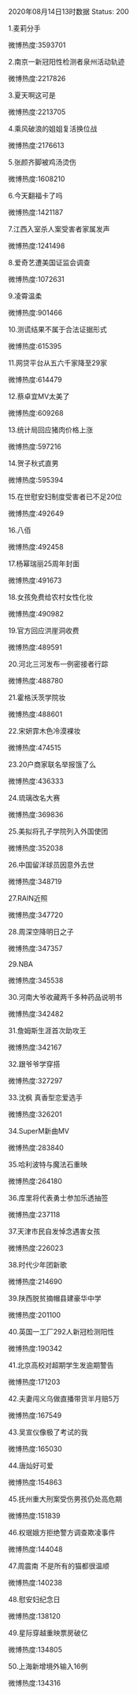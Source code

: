 2020年08月14日13时数据
Status: 200

1.麦莉分手

微博热度:3593701

2.南京一新冠阳性检测者泉州活动轨迹

微博热度:2217826

3.夏天啊这可是

微博热度:2213705

4.乘风破浪的姐姐复活换位战

微博热度:2176613

5.张颜齐脚被鸡汤烫伤

微博热度:1608210

6.今天翻福卡了吗

微博热度:1421187

7.江西入室杀人案受害者家属发声

微博热度:1241498

8.爱奇艺遭美国证监会调查

微博热度:1072631

9.凌霄温柔

微博热度:901466

10.测谎结果不属于合法证据形式

微博热度:615395

11.网贷平台从五六千家降至29家

微博热度:614479

12.蔡卓宜MV太美了

微博热度:609268

13.统计局回应猪肉价格上涨

微博热度:597216

14.贺子秋式直男

微博热度:595394

15.在世慰安妇制度受害者已不足20位

微博热度:492649

16.八佰

微博热度:492458

17.杨幂瑞丽25周年封面

微博热度:491673

18.女孩免费给农村女性化妆

微博热度:490982

19.官方回应洪崖洞收费

微博热度:489591

20.河北三河发布一例密接者行踪

微博热度:488780

21.霍格沃茨学院妆

微博热度:488601

22.宋妍霏木色冷漠裸妆

微博热度:474515

23.20户商家联名举报饿了么

微博热度:436333

24.琉璃改名大赛

微博热度:369836

25.美拟将孔子学院列入外国使团

微博热度:352038

26.中国留洋球员因意外去世

微博热度:348719

27.RAIN近照

微博热度:347720

28.周深空降明日之子

微博热度:347357

29.NBA

微博热度:345538

30.河南大爷收藏两千多种药品说明书

微博热度:342482

31.詹姆斯生涯首次助攻王

微博热度:342167

32.跟爷爷学穿搭

微博热度:327297

33.沈枫 真香型恋爱选手

微博热度:326201

34.SuperM新曲MV

微博热度:283840

35.哈利波特与魔法石重映

微博热度:264180

36.库里将代表勇士参加乐透抽签

微博热度:237118

37.天津市民自发悼念遇害女孩

微博热度:226023

38.时代少年团新歌

微博热度:214690

39.陕西脱贫摘帽县建豪华中学

微博热度:201100

40.英国一工厂292人新冠检测阳性

微博热度:190342

41.北京高校对超期学生发逾期警告

微博热度:171203

42.夫妻闯义乌做直播带货半月赔5万

微博热度:167549

43.吴宣仪像极了考试的我

微博热度:165030

44.唐灿好可爱

微博热度:154863

45.抚州重大刑案受伤男孩仍处高危期

微博热度:151839

46.权珉娥方拒绝警方调查欺凌事件

微博热度:144048

47.周震南 不是所有的猫都很温顺

微博热度:140238

48.慰安妇纪念日

微博热度:138120

49.星际穿越重映票房破亿

微博热度:134805

50.上海新增境外输入16例

微博热度:134316

